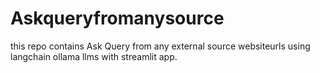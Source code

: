 # Askqueryfromanysource
this repo contains Ask Query from any external source websiteurls using langchain ollama llms with streamlit app.
